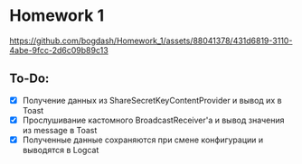 # Homework 1

https://github.com/bogdash/Homework_1/assets/88041378/431d6819-3110-4abe-9fcc-2d6c09b89c13

## To-Do:
- [x] Получение данных из ShareSecretKeyContentProvider и вывод их в Toast
- [x] Прослушивание кастомного BroadcastReceiver'а и вывод значения из message в Toast
- [x] Полученные данные сохраняются при смене конфигурации и выводятся в Logcat
